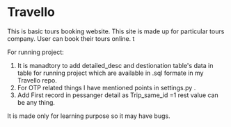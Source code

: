 # Travello
This is basic tours booking website. This site is made up for particular tours company.
User can book their tours online. t

For running project:
1. It is manadtory to add detailed_desc and destionation table's data in table for running project which are available in .sql formate in my Travello repo.
2. For OTP related things I have mentioned points in settings.py .
3. Add First record in pessanger detail as Trip_same_id =1 rest value can be any thing.

It is made only for learning purpose so it may have bugs.



